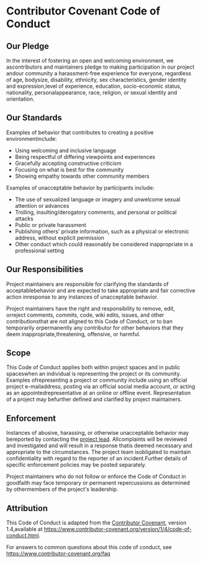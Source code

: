 # Contributor Covenant Code of Conduct

## Our Pledge

In the interest of fostering an open and welcoming environment, we ascontributors and maintainers pledge to making participation in our project andour community a harassment-free experience for everyone, regardless of age, bodysize, disability, ethnicity, sex characteristics, gender identity and expression,level of experience, education, socio-economic status, nationality, personalappearance, race, religion, or sexual identity and orientation.

## Our Standards

Examples of behavior that contributes to creating a positive environmentinclude:

* Using welcoming and inclusive language
* Being respectful of differing viewpoints and experiences
* Gracefully accepting constructive criticism
* Focusing on what is best for the community
* Showing empathy towards other community members

Examples of unacceptable behavior by participants include:

* The use of sexualized language or imagery and unwelcome sexual attention or advances
* Trolling, insulting/derogatory comments, and personal or political attacks
* Public or private harassment
* Publishing others' private information, such as a physical or electronic address, without explicit permission
* Other conduct which could reasonably be considered inappropriate in a professional setting

## Our Responsibilities

Project maintainers are responsible for clarifying the standards of acceptablebehavior and are expected to take appropriate and fair corrective action inresponse to any instances of unacceptable behavior.

Project maintainers have the right and responsibility to remove, edit, orreject comments, commits, code, wiki edits, issues, and other contributionsthat are not aligned to this Code of Conduct, or to ban temporarily orpermanently any contributor for other behaviors that they deem inappropriate,threatening, offensive, or harmful.

## Scope

This Code of Conduct applies both within project spaces and in public spaceswhen an individual is representing the project or its community. Examples ofrepresenting a project or community include using an official project e-mailaddress, posting via an official social media account, or acting as an appointedrepresentative at an online or offline event. Representation of a project may befurther defined and clarified by project maintainers.

## Enforcement

Instances of abusive, harassing, or otherwise unacceptable behavior may bereported by contacting the [project lead](http://me.mrpandey.com/). Allcomplaints will be reviewed and investigated and will result in a response thatis deemed necessary and appropriate to the circumstances. The project team isobligated to maintain confidentiality with regard to the reporter of an incident.Further details of specific enforcement policies may be posted separately.

Project maintainers who do not follow or enforce the Code of Conduct in goodfaith may face temporary or permanent repercussions as determined by othermembers of the project's leadership.

## Attribution

This Code of Conduct is adapted from the [Contributor Covenant][homepage], version 1.4,available at https://www.contributor-covenant.org/version/1/4/code-of-conduct.html.

[homepage]: https://www.contributor-covenant.org

For answers to common questions about this code of conduct, see https://www.contributor-covenant.org/faq